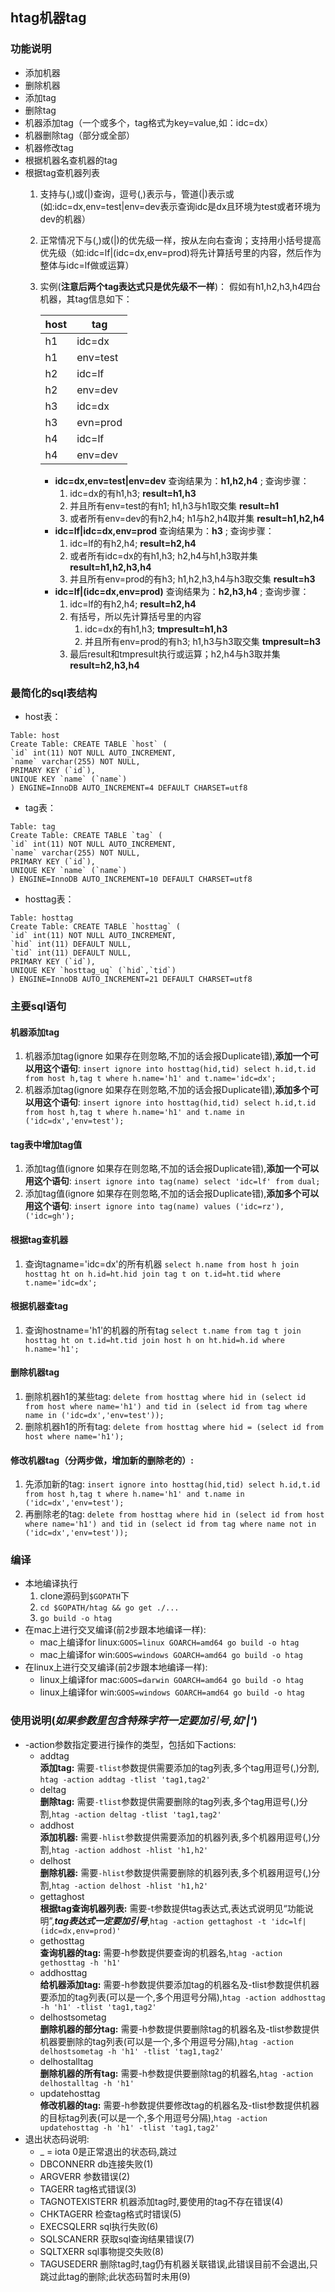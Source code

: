 ## htag机器tag
### 功能说明
* 添加机器
* 删除机器
* 添加tag
* 删除tag
* 机器添加tag（一个或多个，tag格式为key=value,如：idc=dx）
* 机器删除tag（部分或全部）
* 机器修改tag
* 根据机器名查机器的tag
* 根据tag查机器列表
  1. 支持与(,)或(|)查询，逗号(,)表示与，管道(|)表示或(如:idc=dx,env=test|env=dev表示查询idc是dx且环境为test或者环境为dev的机器）
  2. 正常情况下与(,)或(|)的优先级一样，按从左向右查询；支持用小括号提高优先级（如:idc=lf|(idc=dx,env=prod)将先计算括号里的内容，然后作为整体与idc=lf做或运算）
  3. 实例(**注意后两个tag表达式只是优先级不一样**)：
     假如有h1,h2,h3,h4四台机器，其tag信息如下：
     

     | host | tag |
     | --- | --- |
     | h1 | idc=dx |
     | h1 | env=test |
     | h2 | idc=lf |
     | h2 | env=dev |
     | h3 | idc=dx |
     | h3 | evn=prod |
     | h4 | idc=lf |
     | h4 | env=dev |  


     * **idc=dx,env=test|env=dev** 查询结果为：**h1,h2,h4** ; 查询步骤：
       1. idc=dx的有h1,h3; **result=h1,h3**
       2. 并且所有env=test的有h1; h1,h3与h1取交集 **result=h1**
       3. 或者所有env=dev的有h2,h4; h1与h2,h4取并集 **result=h1,h2,h4**
     * **idc=lf|idc=dx,env=prod** 查询结果为：**h3** ; 查询步骤：
       1. idc=lf的有h2,h4; **result=h2,h4**
       2. 或者所有idc=dx的有h1,h3; h2,h4与h1,h3取并集 **result=h1,h2,h3,h4**
       3. 并且所有env=prod的有h3; h1,h2,h3,h4与h3取交集 **result=h3**
     * **idc=lf|(idc=dx,env=prod)** 查询结果为：**h2,h3,h4** ; 查询步骤：
       1. idc=lf的有h2,h4; **result=h2,h4**
       2. 有括号，所以先计算括号里的内容
          1. idc=dx的有h1,h3; **tmpresult=h1,h3**
          2. 并且所有env=prod的有h3; h1,h3与h3取交集 **tmpresult=h3**
       3. 最后result和tmpresult执行或运算；h2,h4与h3取并集 **result=h2,h3,h4**

### 最简化的sql表结构
* host表：
```
Table: host
Create Table: CREATE TABLE `host` (
`id` int(11) NOT NULL AUTO_INCREMENT,
`name` varchar(255) NOT NULL,
PRIMARY KEY (`id`),
UNIQUE KEY `name` (`name`)
) ENGINE=InnoDB AUTO_INCREMENT=4 DEFAULT CHARSET=utf8
```
* tag表：
```
Table: tag
Create Table: CREATE TABLE `tag` (
`id` int(11) NOT NULL AUTO_INCREMENT,
`name` varchar(255) NOT NULL,
PRIMARY KEY (`id`),
UNIQUE KEY `name` (`name`)
) ENGINE=InnoDB AUTO_INCREMENT=10 DEFAULT CHARSET=utf8
```
* hosttag表：
```
Table: hosttag
Create Table: CREATE TABLE `hosttag` (
`id` int(11) NOT NULL AUTO_INCREMENT,
`hid` int(11) DEFAULT NULL,
`tid` int(11) DEFAULT NULL,
PRIMARY KEY (`id`),
UNIQUE KEY `hosttag_uq` (`hid`,`tid`)
) ENGINE=InnoDB AUTO_INCREMENT=21 DEFAULT CHARSET=utf8
```
### 主要sql语句
#### 机器添加tag
1. 机器添加tag(ignore 如果存在则忽略,不加的话会报Duplicate错),**添加一个可以用这个语句**:
`insert ignore into hosttag(hid,tid) select h.id,t.id from host h,tag t where h.name='h1' and t.name='idc=dx';`
2. 机器添加tag(ignore 如果存在则忽略,不加的话会报Duplicate错),**添加多个可以用这个语句**:
`insert ignore into hosttag(hid,tid) select h.id,t.id from host h,tag t where h.name='h1' and t.name in ('idc=dx','env=test');`
#### tag表中增加tag值
1. 添加tag值(ignore 如果存在则忽略,不加的话会报Duplicate错),**添加一个可以用这个语句**:
`insert ignore into tag(name) select 'idc=lf' from dual;`
2. 添加tag值(ignore 如果存在则忽略,不加的话会报Duplicate错),**添加多个可以用这个语句**:
`insert ignore into tag(name) values ('idc=rz'),('idc=gh');`
#### 根据tag查机器
1. 查询tagname='idc=dx'的所有机器
`select h.name from host h join hosttag ht on h.id=ht.hid join tag t on t.id=ht.tid where t.name='idc=dx';`
#### 根据机器查tag
1. 查询hostname='h1'的机器的所有tag
`select t.name from tag t join hosttag ht on t.id=ht.tid join host h on ht.hid=h.id where h.name='h1';`
#### 删除机器tag
1. 删除机器h1的某些tag:
`delete from hosttag where hid in (select id from host where name='h1') and tid in (select id from tag where name in ('idc=dx','env=test'));`
2. 删除机器h1的所有tag:
`delete from hosttag where hid = (select id from host where name='h1');`
#### 修改机器tag（分两步做，增加新的删除老的）:
1. 先添加新的tag:
`insert ignore into hosttag(hid,tid) select h.id,t.id from host h,tag t where h.name='h1' and t.name in ('idc=dx','env=test');`
2. 再删除老的tag:
`delete from hosttag where hid in (select id from host where name='h1') and tid in (select id from tag where name not in ('idc=dx','env=test'));`
### 编译
* 本地编译执行
  1. clone源码到`$GOPATH`下
  2. `cd $GOPATH/htag && go get ./...`
  3. `go build -o htag`
* 在mac上进行交叉编译(前2步跟本地编译一样):
  * mac上编译for linux:`GOOS=linux GOARCH=amd64 go build -o htag`
  * mac上编译for win:`GOOS=windows GOARCH=amd64 go build -o htag`
* 在linux上进行交叉编译(前2步跟本地编译一样):
  * linux上编译for mac:`GOOS=darwin GOARCH=amd64 go build -o htag`
  * linux上编译for win:`GOOS=windows GOARCH=amd64 go build -o htag`
### 使用说明(*如果参数里包含特殊字符一定要加引号,如'|'*)
* -action参数指定要进行操作的类型，包括如下actions:
  * addtag  
  **添加tag:** 需要`-tlist`参数提供需要添加的tag列表,多个tag用逗号(,)分割, `htag -action addtag -tlist 'tag1,tag2'`
  * deltag  
  **删除tag:** 需要`-tlist`参数提供需要删除的tag列表,多个tag用逗号(,)分割,`htag -action deltag -tlist 'tag1,tag2'`
  * addhost  
  **添加机器:** 需要`-hlist`参数提供需要添加的机器列表,多个机器用逗号(,)分割,`htag -action addhost -hlist 'h1,h2'`
  * delhost  
  **删除机器:** 需要`-hlist`参数提供需要删除的机器列表,多个机器用逗号(,)分割,`htag -action delhost -hlist 'h1,h2'`
  * gettaghost  
  **根据tag查询机器列表:** 需要-t参数提供tag表达式,表达式说明见“功能说明”,***tag表达式一定要加引号***,`htag -action gettaghost -t 'idc=lf|(idc=dx,env=prod)'`
  * gethosttag  
  **查询机器的tag:** 需要-h参数提供要查询的机器名,`htag -action gethosttag -h 'h1'`
  * addhosttag  
  **给机器添加tag:** 需要-h参数提供要添加tag的机器名及-tlist参数提供机器要添加的tag列表(可以是一个,多个用逗号分隔),`htag -action addhosttag -h 'h1' -tlist 'tag1,tag2'`
  * delhostsometag  
  **删除机器的部分tag:** 需要-h参数提供要删除tag的机器名及-tlist参数提供机器要删除的tag列表(可以是一个,多个用逗号分隔),`htag -action delhostsometag -h 'h1' -tlist 'tag1,tag2'`
  * delhostalltag  
  **删除机器的所有tag:** 需要-h参数提供要删除tag的机器名,`htag -action delhostalltag -h 'h1'`
  * updatehosttag  
  **修改机器的tag:** 需要-h参数提供要修改tag的机器名及-tlist参数提供机器的目标tag列表(可以是一个,多个用逗号分隔),`htag -action updatehosttag -h 'h1' -tlist 'tag1,tag2'`
* 退出状态码说明:
  *  _ = iota                   0是正常退出的状态码,跳过
  *  DBCONNERR                  db连接失败(1)
  *  ARGVERR                    参数错误(2)
  *  TAGERR                     tag格式错误(3)
  *  TAGNOTEXISTERR             机器添加tag时,要使用的tag不存在错误(4)
  *  CHKTAGERR                  检查tag格式时错误(5)
  *  EXECSQLERR                 sql执行失败(6)
  *  SQLSCANERR                 获取sql查询结果错误(7)
  *  SQLTXERR                   sql事物提交失败(8)
  *  TAGUSEDERR                 删除tag时,tag仍有机器关联错误,此错误目前不会退出,只跳过此tag的删除;此状态码暂时未用(9)
